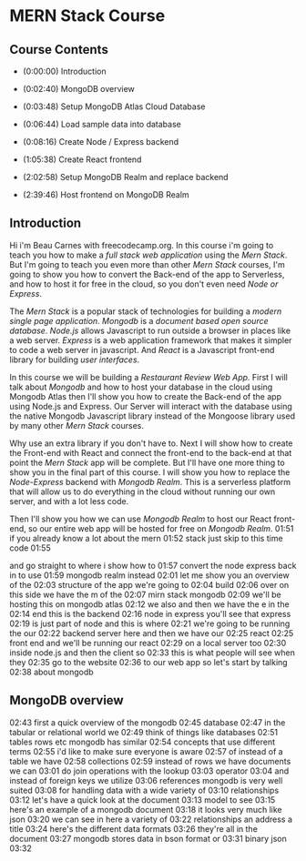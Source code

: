 # MERN Stack Course

## Course Contents

* (0:00:00) Introduction

* (0:02:40) MongoDB overview

* (0:03:48) Setup MongoDB Atlas Cloud Database

* (0:06:44) Load sample data into database

* (0:08:16) Create Node / Express backend

* (1:05:38) Create React frontend

* (2:02:58) Setup MongoDB Realm and replace backend

* (2:39:46) Host frontend on MongoDB Realm

## Introduction

Hi i'm Beau Carnes with freecodecamp.org. In this course i'm going to teach you how to make a *full stack web application* using the *Mern Stack*. But I'm going to teach you even more than other *Mern Stack* courses, I'm going to show you how to convert the Back-end of the app to Serverless, and how to host it for free in the cloud, so you don't even need *Node or Express*.

The *Mern Stack* is a popular stack of technologies for building a *modern single page application*. *Mongodb* is a *document based open source database*. *Node.js* allows Javascript to run outside a browser in places like a web server. *Express* is a web application framework that makes it simpler to code a web server in javascript. And *React* is a Javascript front-end library for building *user interfaces*.

In this course we will be building a *Restaurant Review Web App*. First I will talk about *Mongodb* and how to host your database in the cloud using Mongodb Atlas then I'll show you how to create the Back-end of the app using Node.js and Express. Our Server will interact with the database using the native Mongodb Javascript library instead of the Mongoose library used by many other *Mern Stack* courses.

Why use an extra library if you don't have to. Next I will show how to create the Front-end with React and connect the front-end to the back-end at that point the *Mern Stack* app will be complete. But I'll have one more thing to show you in the final part of this course. I will show you how to replace the *Node-Express* backend with *Mongodb Realm*. This is a serverless platform that will allow us to do everything in the cloud without running our own server, and with a lot less code.

Then I'll show you how we can use *Mongodb Realm* to host our React front-end, so our entire web app will be hosted for free on *Mongodb Realm*.
01:51
if you already know a lot about the mern
01:52
stack just skip to this time code
01:55

and go straight to where i show how to
01:57
convert the node express back in to use
01:59
mongodb realm instead
02:01
let me show you an overview of the
02:03
structure of the app we're going to
02:04
build
02:06
over on this side we have the m of the
02:07
mirn stack mongodb
02:09
we'll be hosting this on mongodb atlas
02:12
we also and then we have the e in the
02:14
end this is the backend
02:16
node in express you'll see that express
02:19
is just part of node and this is where
02:21
we're going to be running the our
02:22
backend server here and then we have our
02:25
react
02:25
front end and we'll be running our react
02:29
on a local server too
02:30
inside node.js and then the client so
02:33
this is what people will see when they
02:35
go to the website
02:36
to our web app so let's start by talking
02:38
about mongodb

## MongoDB overview

02:43
first a quick overview of the mongodb
02:45
database
02:47
in the tabular or relational world we
02:49
think of things like databases
02:51
tables rows etc mongodb has similar
02:54
concepts that use different terms
02:55
i'd like to make sure everyone is aware
02:57
of instead of a table we have
02:58
collections
02:59
instead of rows we have documents we can
03:01
do join operations with the lookup
03:03
operator
03:04
and instead of foreign keys we utilize
03:06
references mongodb is very well suited
03:08
for handling data with a wide variety of
03:10
relationships
03:12
let's have a quick look at the document
03:13
model to see
03:15
here's an example of a mongodb document
03:18
it looks very much like json
03:20
we can see in here a variety of
03:22
relationships an address a title
03:24
here's the different data formats
03:26
they're all in the document
03:27
mongodb stores data in bson format or
03:31
binary json
03:32